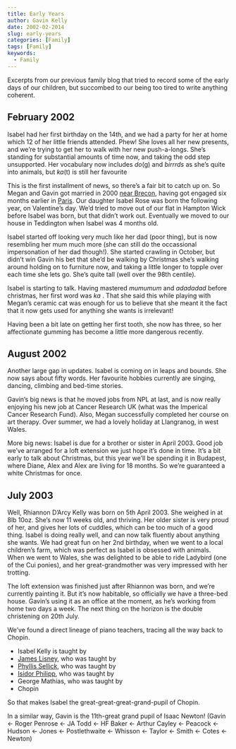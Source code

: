 ```yaml
---
title: Early Years
author: Gavin Kelly
date: 2002-02-2014
slug: early-years
categories: [Family]
tags: [Family]
keywords:
  - Family
---
```

Excerpts from our previous family blog that tried to record some of
the early days of our children, but succombed to our being too tired
to write anything coherent.
<!--more-->

## February 2002

Isabel had her first birthday on the 14th, and we had a party for her
at home which 12 of her little friends attended. Phew! She loves all
her new presents, and we’re trying to get her to walk with her new
push-a-longs. She’s standing for substantial amounts of time now, and
taking the odd step unsupported. Her vocabulary now includes *do*(g)
and *birrrds* as she’s quite into animals, but *ka*(t) is still her
favourite

This is the first installment of news, so there’s a fair bit to catch
up on. So Megan and Gavin got married in 2000 [near
Brecon](https://parish.churchinwales.org.uk/s475/churches/st-meugan-llanfeugan/),
having got engaged six months earlier in
[Paris](https://en.wikipedia.org/wiki/H%C3%B4tel_de_Crillon).  Our
daughter Isabel Rose was born the following year, on Valentine’s
day. We’d tried to move out of our flat in Hampton Wick before Isabel
was born, but that didn’t work out. Eventually we moved to our house
in Teddington when Isabel was 4 months old.
 
Isabel started off looking very much like her dad (poor thing), but is
now resembling her mum much more (she can still do the occassional
impersonation of her dad though!). She started crawling in October,
but didn’t win Gavin his bet that she’d be walking by Christmas she’s
walking around holding on to furniture now, and taking a little longer
to topple over each time she lets go. She’s quite tall (well over the
98th centile).
 
Isabel is starting to talk. Having mastered *mumumum* and *adadadad*
before christmas, her first word was *ka* .  That she said this while
playing with Megan’s ceramic cat was enough for us to believe that she
meant it the fact that it now gets used for anything she wants is
irrelevant!
 
Having been a bit late on getting her first tooth, she now has three,
so her affectionate gumming has become a little more dangerous
recently.
 
## August 2002

Another large gap in updates. Isabel is coming on in leaps and
bounds. She now says about fifty words. Her favourite hobbies
currently are singing, dancing, climbing and bed-time stories.
 
Gavin’s big news is that he moved jobs from NPL at last, and is now
really enjoying his new job at Cancer Research UK (what was the
Imperical Cancer Research Fund). Also, Megan successfully completed
her course on art therapy. Over summer, we had a lovely holiday at
Llangranog, in west Wales.

More big news: Isabel is due for a brother or sister in
April 2003. Good job we’ve arranged for a loft extension we just hope
it’s done in time. It’s a bit early to talk about Christmas, but this
year we’ll be spending it in Budapest, where Diane, Alex and Alex are
living for 18 months. So we’re guaranteed a white Christmas for once.


## July 2003

Well, Rhiannon D’Arcy Kelly was born on 5th April 2003. She weighed 
in at 8lb 10oz. She’s now 11 weeks old, and thriving. Her older sister 
is very proud of her, and gives her lots of cuddles, which can be too 
much of a good thing. Isabel is doing really well, and can now talk 
fluently about anything she wants. We had great fun on her 2nd birthday,
when we went to a local children’s farm, which was perfect as Isabel is
obsessed with animals. When we went to Wales, she was delighted to be 
able to ride Ladybird (one of the Cui ponies), and her great-grandmother
was very impressed with her trotting.
 
The loft extension was finished just after Rhiannon was born, and
we’re currently painting it. But it’s now habitable, so officially we
have a three-bed house. Gavin’s using it as an office at the moment,
as he’s working from home two days a week. The next thing on the
horizon is the double christening on 20th July.

We’ve found a direct lineage of piano teachers, tracing all the way
back to Chopin.

+ Isabel Kelly is taught by
+ [James Lisney](https://www.jameslisney.com), who was taught by
+ [Phyllis Sellick](http://en.wikipedia.org/wiki/Phyllis_Sellick), who
  was taught by
+ [Isidor Philipp](http://en.wikipedia.org/wiki/Isidor_Philipp"), who
  was taught by
+ George Mathias, who was taught by
+ Chopin

So that makes Isabel the great-great-great-grand-pupil of Chopin.

In a similar way, Gavin is the 11th-great grand pupil of Isaac Newton!
(Gavin ← Roger Penrose ← JA Todd ← HF Baker ← Arthur Cayley ←
Peacock ← Hudson ← Jones ← Postlethwaite ← Whisson ← Taylor
← Smith ← Cotes ← Newton)

